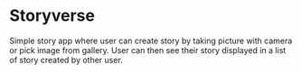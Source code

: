 # Storyverse

Simple story app where user can create story by taking picture with camera or pick image from gallery. 
User can then see their story displayed in a list of story created by other user.
